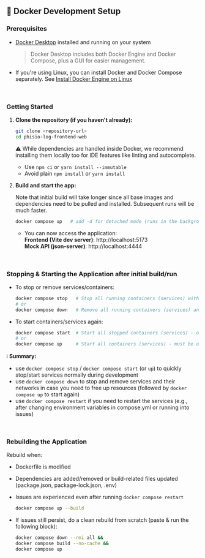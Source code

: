## 🐳 Docker Development Setup

### Prerequisites

- [Docker Desktop](https://www.docker.com/products/docker-desktop/) installed and running on your system
  > Docker Desktop includes both Docker Engine and Docker Compose, plus a GUI for easier management.
- If you're using Linux, you can install Docker and Docker Compose separately. See [Install Docker Engine on Linux](https://docs.docker.com/engine/install/)

<br>

### Getting Started

1. **Clone the repository (if you haven't already):**

   ```bash
   git clone <repository-url>
   cd phisio-log-frontend-web
   ```

   ⚠️ While dependencies are handled inside Docker, we recommend installing them locally too for IDE features like linting and autocomplete.
   - Use `npm ci` or `yarn install --immutable`
   - Avoid plain `npm install` or `yarn install`

2. **Build and start the app:**

   Note that initial build will take longer since all base images and dependencies need to be pulled and installed. Subsequent runs will be much faster.

   ```bash
   docker compose up   # add -d for detached mode (runs in the background leaving terminal free)
   ```

   - You can now access the application:
     <br>**Frontend (Vite dev server)**: http://localhost:5173
     <br>**Mock API (json-server)**: http://localhost:4444

<br>

### Stopping & Starting the Application after initial build/run

- To stop or remove services/containers:

  ```bash
  docker compose stop   # Stop all running containers (services) without removing them
  # or
  docker compose down   # Remove all running containers (services) and their associated networks
  ```

- To start containers/services again:

  ```bash
  docker compose start  # Start all stopped containers (services) - only if 'docker compose stop' was run
  # or
  docker compose up     # Start all containers (services) - must be used if 'docker compose down' was run
  ```

ℹ️ **Summary:**

- use `docker compose stop` / `docker compose start` (or `up`) to quickly stop/start services normally during development
- use `docker compose down` to stop and remove services and their networks in case you need to free up resources (followed by `docker compose up` to start again)
- use `docker compose restart` if you need to restart the services (e.g., after changing environment variables in compose.yml or running into issues)

<br>

### Rebuilding the Application

Rebuild when:

- Dockerfile is modified
- Dependencies are added/removed or build-related files updated (package.json, package-lock.json, .env)
- Issues are experienced even after running `docker compose restart`

  ```bash
  docker compose up --build
  ```

* If issues still persist, do a clean rebuild from scratch (paste & run the following block):

  ```bash
  docker compose down --rmi all &&
  docker compose build --no-cache &&
  docker compose up
  ```
